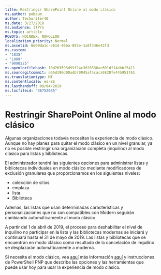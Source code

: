 ```yaml
---
title: Restringir SharePoint Online al modo clásico
ms.author: pebaum
author: Techwriter40
ms.date: 3/27/2018
ms.audience: ITPro
ms.topic: article
ROBOTS: NOINDEX, NOFOLLOW
localization_priority: Normal
ms.assetid: 6e99da1c-e61d-40ba-855e-1a8f346e42fd
ms.custom:
- "1835"
- "1889"
- "9000225"
ms.openlocfilehash: 18d263593d99f24c3020336ae601df14dbbf5411
ms.sourcegitcommit: a65d196d00adb70045af5caca9828fe44b951f61
ms.translationtype: MT
ms.contentlocale: es-ES
ms.lasthandoff: 09/04/2019
ms.locfileid: "36752085"
---
```

# <a name="restrict-sharepoint-online-to-classic-mode"></a>Restringir SharePoint Online al modo clásico

Algunas organizaciones todavía necesitan la experiencia de modo clásico. Aunque no hay planes para quitar el modo clásico en un nivel granular, ya no es posible restringir una organización completa (inquilino) al modo clásico para listas y bibliotecas.

El administrador tendrá las siguientes opciones para administrar listas y bibliotecas individuales en modo clásico mediante modificadores de exclusión granulares que proporcionamos en los siguientes niveles:

- colección de sitios
- emplaza
- lista
- Biblioteca

Además, las listas que usan determinadas características y personalizaciones que no son compatibles con Modern seguirán cambiando automáticamente al modo clásico.

A partir del 1 de abril de 2019, el proceso para deshabilitar el nivel de inquilino no participar en la lista y las bibliotecas modernas se iniciará y continuará hasta el 31 de mayo de 2019.  Las listas y bibliotecas que se encuentran en modo clásico como resultado de la cancelación de inquilino se desplazarán automáticamente a moderna.

Si necesita el modo clásico, vea [aquí](https://docs.microsoft.com/sharepoint/dev/transform/modernize-userinterface-lists-and-libraries-optout) más información [aquí](https://techcommunity.microsoft.com/t5/Microsoft-SharePoint-Blog/Delivering-SharePoint-modern-experiences/ba-p/315023) y instrucciones de PowerShell PNP que describe las opciones y las herramientas que puede usar hoy para usar la experiencia de modo clásico.

